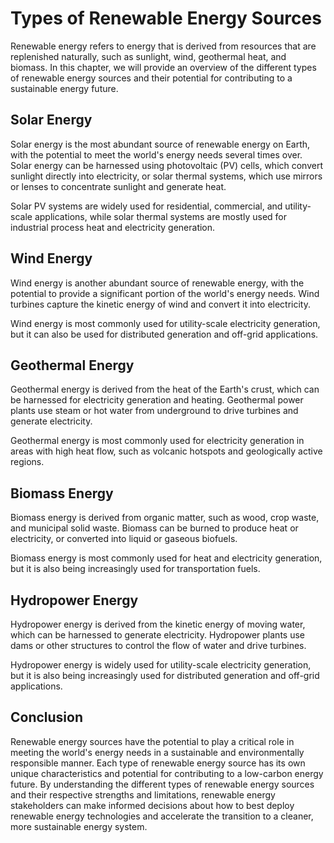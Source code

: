 Types of Renewable Energy Sources
========================================================================

Renewable energy refers to energy that is derived from resources that are replenished naturally, such as sunlight, wind, geothermal heat, and biomass. In this chapter, we will provide an overview of the different types of renewable energy sources and their potential for contributing to a sustainable energy future.

Solar Energy
------------

Solar energy is the most abundant source of renewable energy on Earth, with the potential to meet the world's energy needs several times over. Solar energy can be harnessed using photovoltaic (PV) cells, which convert sunlight directly into electricity, or solar thermal systems, which use mirrors or lenses to concentrate sunlight and generate heat.

Solar PV systems are widely used for residential, commercial, and utility-scale applications, while solar thermal systems are mostly used for industrial process heat and electricity generation.

Wind Energy
-----------

Wind energy is another abundant source of renewable energy, with the potential to provide a significant portion of the world's energy needs. Wind turbines capture the kinetic energy of wind and convert it into electricity.

Wind energy is most commonly used for utility-scale electricity generation, but it can also be used for distributed generation and off-grid applications.

Geothermal Energy
-----------------

Geothermal energy is derived from the heat of the Earth's crust, which can be harnessed for electricity generation and heating. Geothermal power plants use steam or hot water from underground to drive turbines and generate electricity.

Geothermal energy is most commonly used for electricity generation in areas with high heat flow, such as volcanic hotspots and geologically active regions.

Biomass Energy
--------------

Biomass energy is derived from organic matter, such as wood, crop waste, and municipal solid waste. Biomass can be burned to produce heat or electricity, or converted into liquid or gaseous biofuels.

Biomass energy is most commonly used for heat and electricity generation, but it is also being increasingly used for transportation fuels.

Hydropower Energy
-----------------

Hydropower energy is derived from the kinetic energy of moving water, which can be harnessed to generate electricity. Hydropower plants use dams or other structures to control the flow of water and drive turbines.

Hydropower energy is widely used for utility-scale electricity generation, but it is also being increasingly used for distributed generation and off-grid applications.

Conclusion
----------

Renewable energy sources have the potential to play a critical role in meeting the world's energy needs in a sustainable and environmentally responsible manner. Each type of renewable energy source has its own unique characteristics and potential for contributing to a low-carbon energy future. By understanding the different types of renewable energy sources and their respective strengths and limitations, renewable energy stakeholders can make informed decisions about how to best deploy renewable energy technologies and accelerate the transition to a cleaner, more sustainable energy system.
